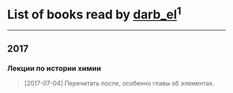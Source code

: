 # List of books read by [darb_el](http://vk.com/id184135339)<sup>1</sup>
---

## 2017

### Лекции по истории химии
> [2017-07-04] Перечитать после, особенно главы об элементах.



